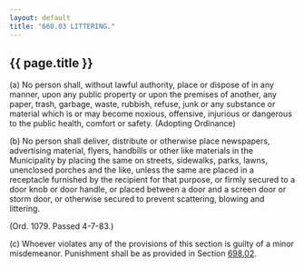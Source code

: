```yaml
---
layout: default 
title: "660.03 LITTERING."
---
```


{{ page.title }}
----------------

​(a) No person shall, without lawful authority, place or dispose of in
any manner, upon any public property or upon the premises of another,
any paper, trash, garbage, waste, rubbish, refuse, junk or any substance
or material which is or may become noxious, offensive, injurious or
dangerous to the public health, comfort or safety. (Adopting Ordinance)

​(b) No person shall deliver, distribute or otherwise place newspapers,
advertising material, flyers, handbills or other like materials in the
Municipality by placing the same on streets, sidewalks, parks, lawns,
unenclosed porches and the like, unless the same are placed in a
receptacle furnished by the recipient for that purpose, or firmly
secured to a door knob or door handle, or placed between a door and a
screen door or storm door, or otherwise secured to prevent scattering,
blowing and littering.

(Ord. 1079. Passed 4-7-83.)

​(c) Whoever violates any of the provisions of this section is guilty of
a minor misdemeanor. Punishment shall be as provided in Section
[698.02](38e2f631.html).
